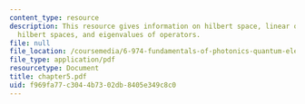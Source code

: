 ```yaml
---
content_type: resource
description: This resource gives information on hilbert space, linear operators in
  hilbert spaces, and eigenvalues of operators.
file: null
file_location: /coursemedia/6-974-fundamentals-of-photonics-quantum-electronics-spring-2006/f969fa77c3044b7302db8405e349c8c0_chapter5.pdf
file_type: application/pdf
resourcetype: Document
title: chapter5.pdf
uid: f969fa77-c304-4b73-02db-8405e349c8c0
---
```

